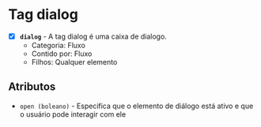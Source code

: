 # Tag dialog

- [X] **`dialog`** - A tag dialog é uma caixa de dialogo.
  - Categoria: Fluxo
  - Contido por: Fluxo
  - Filhos: Qualquer elemento

## Atributos

- `open (boleano)` - Especifica que o elemento de diálogo está ativo e que o usuário pode interagir com ele
